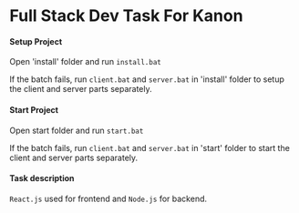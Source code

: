 # Full Stack Dev Task For Kanon

#### Setup Project

Open 'install' folder and run `install.bat`

If the batch fails, run `client.bat` and `server.bat` in 'install' folder to setup the client and server parts separately. 
#### Start Project 

Open start folder and run `start.bat`

If the batch fails, run `client.bat` and `server.bat` in 'start' folder to start the client and server parts separately. 

#### Task description
`React.js` used for frontend  and `Node.js` for backend.
